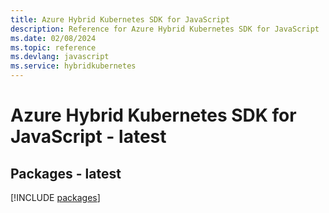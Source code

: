 ```yaml
---
title: Azure Hybrid Kubernetes SDK for JavaScript
description: Reference for Azure Hybrid Kubernetes SDK for JavaScript
ms.date: 02/08/2024
ms.topic: reference
ms.devlang: javascript
ms.service: hybridkubernetes
---
```

# Azure Hybrid Kubernetes SDK for JavaScript - latest
## Packages - latest
[!INCLUDE [packages](hybrid-kubernetes-index.md)]